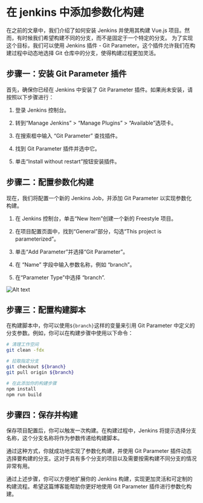 # 在 jenkins 中添加参数化构建

在之前的文章中，我们介绍了如何安装 Jenkins 并使用其构建 Vue.js 项目。然而，有时候我们希望构建不同的分支，而不是固定于一个特定的分支。
为了实现这个目标，我们可以使用 Jenkins 插件 - Git Parameter。这个插件允许我们在构建过程中动态地选择 Git 仓库中的分支，使得构建过程更加灵活。

## 步骤一：安装 Git Parameter 插件

首先，确保你已经在 Jenkins 中安装了 Git Parameter 插件。如果尚未安装，请按照以下步骤进行：

1. 登录 Jenkins 控制台。

2. 转到“Manage Jenkins” > “Manage Plugins” > “Available”选项卡。

3. 在搜索框中输入 “Git Parameter” 查找插件。

4. 找到 Git Parameter 插件并选中它。

5. 单击“Install without restart”按钮安装插件。

## 步骤二：配置参数化构建

现在，我们将配置一个新的 Jenkins Job，并添加 Git Parameter 以实现参数化构建。

1. 在 Jenkins 控制台，单击“New Item”创建一个新的 Freestyle 项目。

2. 在项目配置页面中，找到“General”部分，勾选“This project is parameterized”。

3. 单击“Add Parameter”并选择“Git Parameter”。

4. 在 “Name” 字段中输入参数名称，例如 “branch”。

5. 在“Parameter Type”中选择 “branch”.

![Alt text](/assets/other/jenkins-plugin-git-params/image.png)

## 步骤三：配置构建脚本

在构建脚本中，你可以使用`${branch}`这样的变量来引用 Git Parameter 中定义的分支参数。例如，你可以在构建步骤中使用以下命令：

```bash
# 清理工作空间
git clean -fdx

# 拉取指定分支
git checkout ${branch}
git pull origin ${branch}

# 在此添加你的构建步骤
npm install
npm run build
```

## 步骤四：保存并构建

保存项目配置后，你可以触发一次构建。在构建过程中，Jenkins 将提示选择分支名称，这个分支名称将作为参数传递给构建脚本。

通过这种方式，你就成功地实现了参数化构建，并使用 Git Parameter 插件动态选择要构建的分支。这对于具有多个分支的项目以及需要按需构建不同分支的情况非常有用。

通过上述步骤，你可以方便地扩展你的 Jenkins 构建，实现更加灵活和可定制的构建流程。希望这篇博客能帮助你更好地使用 Git Parameter 插件进行参数化构建。
